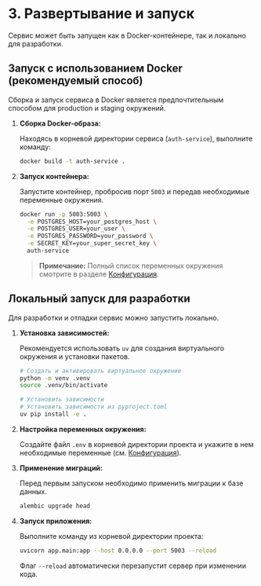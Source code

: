 # 3. Развертывание и запуск

Сервис может быть запущен как в Docker-контейнере, так и локально для разработки.

## Запуск с использованием Docker (рекомендуемый способ)

Сборка и запуск сервиса в Docker является предпочтительным способом для production и staging окружений.

1.  **Сборка Docker-образа:**

    Находясь в корневой директории сервиса (`auth-service`), выполните команду:

    ```bash
    docker build -t auth-service .
    ```

2.  **Запуск контейнера:**

    Запустите контейнер, пробросив порт `5003` и передав необходимые переменные окружения.

    ```bash
    docker run -p 5003:5003 \
      -e POSTGRES_HOST=your_postgres_host \
      -e POSTGRES_USER=your_user \
      -e POSTGRES_PASSWORD=your_password \
      -e SECRET_KEY=your_super_secret_key \
      auth-service
    ```

    > **Примечание:** Полный список переменных окружения смотрите в разделе [Конфигурация](./04_configuration.md).

## Локальный запуск для разработки

Для разработки и отладки сервис можно запустить локально.

1.  **Установка зависимостей:**

    Рекомендуется использовать `uv` для создания виртуального окружения и установки пакетов.

    ```bash
    # Создать и активировать виртуальное окружение
    python -m venv .venv
    source .venv/bin/activate

    # Установить зависимости
    # Установить зависимости из pyproject.toml
    uv pip install -e .
    ```

2.  **Настройка переменных окружения:**

    Создайте файл `.env` в корневой директории проекта и укажите в нем необходимые переменные (см. [Конфигурация](./04_configuration.md)).

3.  **Применение миграций:**

    Перед первым запуском необходимо применить миграции к базе данных.

    ```bash
    alembic upgrade head
    ```

4.  **Запуск приложения:**

    Выполните команду из корневой директории проекта:

    ```bash
    uvicorn app.main:app --host 0.0.0.0 --port 5003 --reload
    ```

    Флаг `--reload` автоматически перезапустит сервер при изменении кода.
